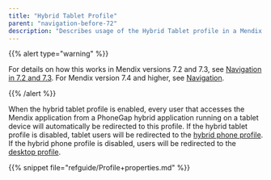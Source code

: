 ```yaml
---
title: "Hybrid Tablet Profile"
parent: "navigation-before-72"
description: "Describes usage of the Hybrid Tablet profile in a Mendix app for Mendix versions 7.0 and 7.1."
---
```


{{% alert type="warning" %}}

For details on how this works in Mendix versions 7.2 and 7.3, see [Navigation in 7.2 and 7.3](navigation-in-72-and-73). For Mendix version 7.4 and higher, see [Navigation](navigation).

{{% /alert %}}

When the hybrid tablet profile is enabled, every user that accesses the Mendix application from a PhoneGap hybrid application running on a tablet device will automatically be redirected to this profile. If the hybrid tablet profile is disabled, tablet users will be redirected to the [hybrid phone profile](hybrid-phone-profile). If the hybrid phone profile is disabled, users will be redirected to the [desktop profile](desktop-profile).

{{% snippet file="refguide/Profile+properties.md" %}}
